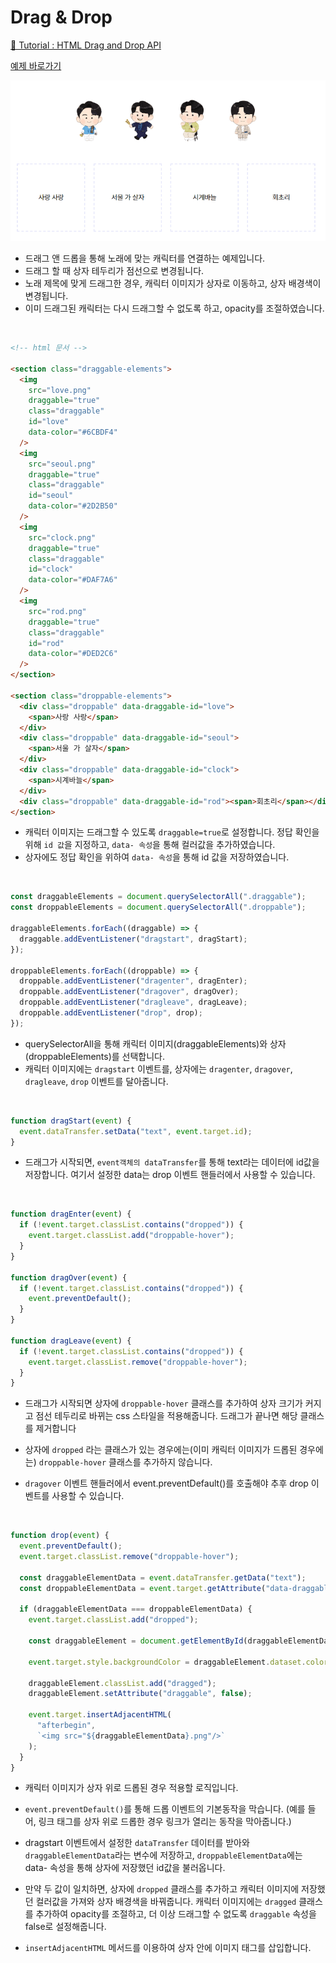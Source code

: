 # Drag & Drop

[📙 Tutorial : HTML Drag and Drop API](https://youtu.be/7HUCAYMylCQ)

<a href="https://rigood.github.io/TIL-js/dragndrop/dragndrop3/dragndrop3.html" target="_blank">예제 바로가기</a>

<img src="preview.gif"  />

- 드래그 앤 드롭을 통해 노래에 맞는 캐릭터를 연결하는 예제입니다.
- 드래그 할 때 상자 테두리가 점선으로 변경됩니다.
- 노래 제목에 맞게 드래그한 경우, 캐릭터 이미지가 상자로 이동하고, 상자 배경색이 변경됩니다.
- 이미 드래그된 캐릭터는 다시 드래그할 수 없도록 하고, opacity를 조절하였습니다.

<br>

```html
<!-- html 문서 -->

<section class="draggable-elements">
  <img
    src="love.png"
    draggable="true"
    class="draggable"
    id="love"
    data-color="#6CBDF4"
  />
  <img
    src="seoul.png"
    draggable="true"
    class="draggable"
    id="seoul"
    data-color="#2D2B50"
  />
  <img
    src="clock.png"
    draggable="true"
    class="draggable"
    id="clock"
    data-color="#DAF7A6"
  />
  <img
    src="rod.png"
    draggable="true"
    class="draggable"
    id="rod"
    data-color="#DED2C6"
  />
</section>

<section class="droppable-elements">
  <div class="droppable" data-draggable-id="love">
    <span>사랑 사랑</span>
  </div>
  <div class="droppable" data-draggable-id="seoul">
    <span>서울 가 살자</span>
  </div>
  <div class="droppable" data-draggable-id="clock">
    <span>시계바늘</span>
  </div>
  <div class="droppable" data-draggable-id="rod"><span>회초리</span></div>
</section>
```

- 캐릭터 이미지는 드래그할 수 있도록 `draggable=true`로 설정합니다. 정답 확인을 위해 `id 값`을 지정하고, `data- 속성`을 통해 컬러값을 추가하였습니다.
- 상자에도 정답 확인을 위하여 `data- 속성`을 통해 id 값을 저장하였습니다.

<br>

```javascript
const draggableElements = document.querySelectorAll(".draggable");
const droppableElements = document.querySelectorAll(".droppable");

draggableElements.forEach((draggable) => {
  draggable.addEventListener("dragstart", dragStart);
});

droppableElements.forEach((droppable) => {
  droppable.addEventListener("dragenter", dragEnter);
  droppable.addEventListener("dragover", dragOver);
  droppable.addEventListener("dragleave", dragLeave);
  droppable.addEventListener("drop", drop);
});
```

- querySelectorAll을 통해 캐릭터 이미지(draggableElements)와 상자(droppableElements)를 선택합니다.
- 캐릭터 이미지에는 `dragstart` 이벤트를, 상자에는 `dragenter`, `dragover`, `dragleave`, `drop` 이벤트를 달아줍니다.

<br>

```javascript
function dragStart(event) {
  event.dataTransfer.setData("text", event.target.id);
}
```

- 드래그가 시작되면, `event객체의 dataTransfer`를 통해 text라는 데이터에 id값을 저장합니다. 여기서 설정한 data는 drop 이벤트 핸들러에서 사용할 수 있습니다.

<br>

```javascript
function dragEnter(event) {
  if (!event.target.classList.contains("dropped")) {
    event.target.classList.add("droppable-hover");
  }
}

function dragOver(event) {
  if (!event.target.classList.contains("dropped")) {
    event.preventDefault();
  }
}

function dragLeave(event) {
  if (!event.target.classList.contains("dropped")) {
    event.target.classList.remove("droppable-hover");
  }
}
```

- 드래그가 시작되면 상자에 `droppable-hover` 클래스를 추가하여 상자 크기가 커지고 점선 테두리로 바뀌는 css 스타일을 적용해줍니다. 드래그가 끝나면 해당 클래스를 제거합니다

- 상자에 `dropped` 라는 클래스가 있는 경우에는(이미 캐릭터 이미지가 드롭된 경우에는) `droppable-hover` 클래스를 추가하지 않습니다.

- `dragover` 이벤트 핸들러에서 event.preventDefault()를 호출해야 추후 drop 이벤트를 사용할 수 있습니다.

<br>

```javascript
function drop(event) {
  event.preventDefault();
  event.target.classList.remove("droppable-hover");

  const draggableElementData = event.dataTransfer.getData("text");
  const droppableElementData = event.target.getAttribute("data-draggable-id");

  if (draggableElementData === droppableElementData) {
    event.target.classList.add("dropped");

    const draggableElement = document.getElementById(draggableElementData);

    event.target.style.backgroundColor = draggableElement.dataset.color;

    draggableElement.classList.add("dragged");
    draggableElement.setAttribute("draggable", false);

    event.target.insertAdjacentHTML(
      "afterbegin",
      `<img src="${draggableElementData}.png"/>`
    );
  }
}
```

- 캐릭터 이미지가 상자 위로 드롭된 경우 적용할 로직입니다.

- `event.preventDefault()`를 통해 드롭 이벤트의 기본동작을 막습니다. (예를 들어, 링크 태그를 상자 위로 드롭한 경우 링크가 열리는 동작을 막아줍니다.)

- dragstart 이벤트에서 설정한 `dataTransfer` 데이터를 받아와 `draggableElementData`라는 변수에 저장하고, `droppableElementData`에는 data- 속성을 통해 상자에 저장했던 id값을 불러옵니다.

- 만약 두 값이 일치하면, 상자에 `dropped` 클래스를 추가하고 캐릭터 이미지에 저장했던 컬러값을 가져와 상자 배경색을 바꿔줍니다. 캐릭터 이미지에는 `dragged` 클래스를 추가하여 opacity를 조절하고, 더 이상 드래그할 수 없도록 `draggable` 속성을 false로 설정해줍니다.

- `insertAdjacentHTML` 메서드를 이용하여 상자 안에 이미지 태그를 삽입합니다.
